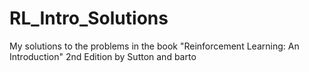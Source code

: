 # RL_Intro_Solutions
My solutions to the problems in the book "Reinforcement Learning: An Introduction" 2nd Edition by Sutton and barto
